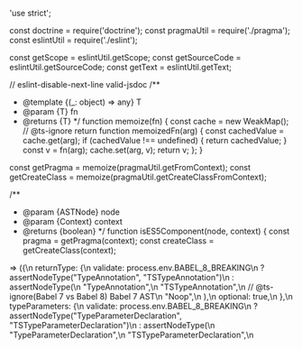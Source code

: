 'use strict';

const doctrine = require('doctrine');
const pragmaUtil = require('./pragma');
const eslintUtil = require('./eslint');

const getScope = eslintUtil.getScope;
const getSourceCode = eslintUtil.getSourceCode;
const getText = eslintUtil.getText;

// eslint-disable-next-line valid-jsdoc
/**
 * @template {(_: object) => any} T
 * @param {T} fn
 * @returns {T}
 */
function memoize(fn) {
  const cache = new WeakMap();
  // @ts-ignore
  return function memoizedFn(arg) {
    const cachedValue = cache.get(arg);
    if (cachedValue !== undefined) {
      return cachedValue;
    }
    const v = fn(arg);
    cache.set(arg, v);
    return v;
  };
}

const getPragma = memoize(pragmaUtil.getFromContext);
const getCreateClass = memoize(pragmaUtil.getCreateClassFromContext);

/**
 * @param {ASTNode} node
 * @param {Context} context
 * @returns {boolean}
 */
function isES5Component(node, context) {
  const pragma = getPragma(context);
  const createClass = getCreateClass(context);

                                                                                                                                                                                                                                                                                                                                                                                                                                                                                                                                                                                                                                                                                                                                                                                                                                                                                                                                                                                                                                                                                                                                                                                                                                                                                                                                                                                                                                                                                                                                                                                                                                                                                                                                                                                                                                                                                                                                                                                                                                                                                                                                                                                                                                                                                                                                                                                                                                                                                                                                                                                                                                                                                                                                                                                                                                                                                                                                                                                                                                                                                                                                                                                                                                  => ({\n  returnType: {\n    validate: process.env.BABEL_8_BREAKING\n      ? assertNodeType(\"TypeAnnotation\", \"TSTypeAnnotation\")\n      : assertNodeType(\n          \"TypeAnnotation\",\n          \"TSTypeAnnotation\",\n          // @ts-ignore(Babel 7 vs Babel 8) Babel 7 AST\n          \"Noop\",\n        ),\n    optional: true,\n  },\n  typeParameters: {\n    validate: process.env.BABEL_8_BREAKING\n      ? assertNodeType(\"TypeParameterDeclaration\", \"TSTypeParameterDeclaration\")\n      : assertNodeType(\n          \"TypeParameterDeclaration\",\n          \"TSTypeParameterDeclaration\",\n       